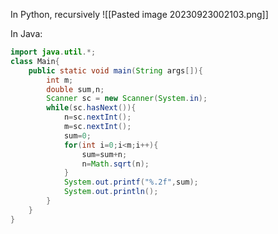 In Python, recursively
![[Pasted image 20230923002103.png]]

In Java:
```java
import java.util.*;
class Main{
    public static void main(String args[]){
        int m;
        double sum,n;
        Scanner sc = new Scanner(System.in);
        while(sc.hasNext()){
            n=sc.nextInt();
            m=sc.nextInt();
            sum=0;
            for(int i=0;i<m;i++){
                sum=sum+n;
                n=Math.sqrt(n);
            }
            System.out.printf("%.2f",sum);
            System.out.println();
        }
    }
}
```


